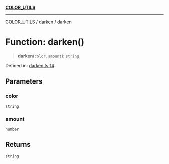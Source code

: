 [**COLOR_UTILS**](../../README.md)

***

[COLOR_UTILS](../../README.md) / [darken](../README.md) / darken

# Function: darken()

> **darken**(`color`, `amount`): `string`

Defined in: [darken.ts:14](https://github.com/dailker/everyutil/blob/db1e809d4c097dd2ba5f952e07c115f09a518c6c/src/color/darken.ts#L14)

## Parameters

### color

`string`

### amount

`number`

## Returns

`string`
